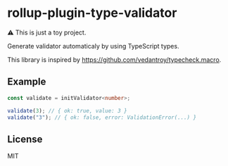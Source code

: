 # rollup-plugin-type-validator

⚠ This is just a toy project.

Generate validator automaticaly by using TypeScript types. 

This library is inspired by https://github.com/vedantroy/typecheck.macro.

## Example

```typescript
const validate = initValidator<number>;

validate(3); // { ok: true, value: 3 }
validate("3"); // { ok: false, error: ValidationError(...) }
```

## License

MIT
